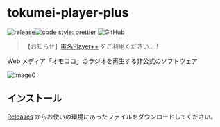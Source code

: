# tokumei-player-plus

[![release](https://github.com/arrow2nd/tokumei-player-plus/actions/workflows/build.yaml/badge.svg)](https://github.com/arrow2nd/tokumei-player-plus/actions/workflows/build.yaml)[![code style: prettier](https://img.shields.io/badge/code_style-prettier-ff69b4.svg?style=flat)](https://github.com/prettier/prettier)
![GitHub](https://img.shields.io/github/license/arrow2nd/tokumei-player-plus)

> 【お知らせ】[匿名Player++](https://github.com/arrow2nd/tokumei-player-pp) をご利用ください...！

Web メディア「オモコロ」のラジオを再生する非公式のソフトウェア

![image0](https://user-images.githubusercontent.com/44780846/110941311-7b6eb100-837b-11eb-9393-d391abc02cc4.png)

## インストール

[Releases](https://github.com/arrow2nd/tokumei-player-plus/releases) からお使いの環境にあったファイルをダウンロードしてください。
